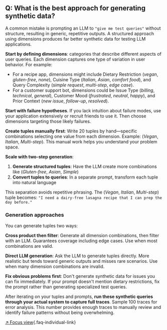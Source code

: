 ## Q: What is the best approach for generating synthetic data?

A common mistake is prompting an LLM to `"give me test queries"` without structure, resulting in generic, repetitive outputs. A structured approach using dimensions produces far better synthetic data for testing LLM applications.

**Start by defining dimensions**: categories that describe different aspects of user queries. Each dimension captures one type of variation in user behavior. For example:

- For a recipe app, dimensions might include Dietary Restriction (*vegan*, *gluten-free*, *none*), Cuisine Type (*Italian*, *Asian*, *comfort food*), and Query Complexity (*simple request*, *multi-step*, *edge case*). 
- For a customer support bot, dimensions could be Issue Type (*billing*, *technical*, *general*), Customer Mood (*frustrated*, *neutral*, *happy*), and Prior Context (*new issue*, *follow-up*, *resolved*).

**Start with failure hypotheses**. If you lack intuition about failure modes, use your application extensively or recruit friends to use it. Then choose dimensions targeting those likely failures.

**Create tuples manually first**: Write 20 tuples by hand—specific combinations selecting one value from each dimension. Example: (*Vegan*, *Italian*, *Multi-step*). This manual work helps you understand your problem space.

**Scale with two-step generation**:

1. **Generate structured tuples**: Have the LLM create more combinations like (*Gluten-free*, *Asian*, *Simple*)
2. **Convert tuples to queries**: In a separate prompt, transform each tuple into natural language

This separation avoids repetitive phrasing. The (*Vegan*, *Italian*, *Multi-step*) tuple becomes: `"I need a dairy-free lasagna recipe that I can prep the day before."`

### Generation approaches

You can generate tuples two ways:

**Cross product then filter**: Generate all dimension combinations, then filter with an LLM. Guarantees coverage including edge cases. Use when most combinations are valid.

**Direct LLM generation**: Ask the LLM to generate tuples directly. More realistic but tends toward generic outputs and misses rare scenarios. Use when many dimension combinations are invalid.

**Fix obvious problems first**: Don't generate synthetic data for issues you can fix immediately. If your prompt doesn't mention dietary restrictions, fix the prompt rather than generating specialized test queries.

After iterating on your tuples and prompts, **run these synthetic queries through your actual system to capture full traces**. Sample 100 traces for error analysis. This number provides enough traces to manually review and identify failure patterns without being overwhelming.

[↗ Focus view](/blog/posts/evals-faq/what-is-the-best-approach-for-generating-synthetic-data.html){.faq-individual-link}